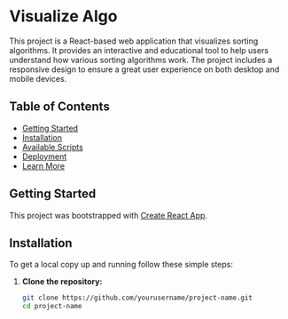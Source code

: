 # Visualize Algo

This project is a React-based web application that visualizes sorting algorithms. It provides an interactive and educational tool to help users understand how various sorting algorithms work. The project includes a responsive design to ensure a great user experience on both desktop and mobile devices.

## Table of Contents

- [Getting Started](#getting-started)
- [Installation](#installation)
- [Available Scripts](#available-scripts)
- [Deployment](#deployment)
- [Learn More](#learn-more)

## Getting Started

This project was bootstrapped with [Create React App](https://github.com/facebook/create-react-app).

## Installation

To get a local copy up and running follow these simple steps:

1. **Clone the repository:**
   ```sh
   git clone https://github.com/yourusername/project-name.git
   cd project-name
